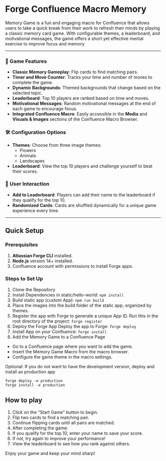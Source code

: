 ﻿# Forge  Confluence Macro Memory

Memory Game is a fun and engaging macro for Confluence that allows users to take a quick break from their work to refresh their minds by playing a classic memory card game. With configurable themes, a leaderboard, and motivational messages, the game offers a short yet effective mental exercise to improve focus and memory

---

### 🌟 Game Features
- **Classic Memory Gameplay**: Flip cards to find matching pairs.
- **Timer and Move Counter**: Tracks your time and number of moves to complete the game.
- **Dynamic Backgrounds**: Themed backgrounds that change based on the selected topic.
- **Leaderboard**: Top 10 players are ranked based on time and moves.
- **Motivational Messages**: Random motivational messages at the end of each game to encourage focus.
- **Integrated Confluence Macro**: Easily accessible in the **Media** and **Visuals & Images** sections of the Confluence Macro Browser.


### 🛠 Configuration Options
- **Themes**: Choose from three image themes:
   - Flowers
   - Animals
   - Landscapes
- **Leaderboard**: View the top 10 players and challenge yourself to beat their scores.

### 🎯 User Interaction
- **Add to Leaderboard**: Players can add their name to the leaderboard if they qualify for the top 10.
- **Randomized Cards**: Cards are shuffled dynamically for a unique game experience every time.

---

## Quick Setup

### Prerequisites
1. **Atlassian Forge CLI** installed.
2. **Node.js** version 14+ installed.
3. Confluence account with permissions to install Forge apps.

### Steps to Set Up
1. Clone the Repository
2. Install Dependencies in static/hello-world: `npm install`
3. Build static app (custom App): `npm run build`
4. Place the images into the build folder of the static app, organized by themes.
5. Register the app with Forge to generate a unique App ID. Run this in the root directory of the project: `forge register`
6. Deploy the Forge App Deploy the app to Forge: `forge deploy`
7. Install App on your Confluence: `forge install` 
8. Add the Memory Game to a Confluence Page
- Go to a Confluence page where you want to add the game.
- Insert the Memory Game Macro from the macro browser.
- Configure the game theme in the macro settings.

Optional: If you do not want to have the development version, deploy and install as production app
```
forge deploy -e production
forge install -e production
```

## How to play

1. Click on the "Start Game" button to begin.
2. Flip two cards to find a matching pair.
3. Continue flipping cards until all pairs are matched.
4. After completing the game:
5. If you qualify for the top 10, enter your name to save your score.
6. If not, try again to improve your performance!
7. View the leaderboard to see how you rank against others.

Enjoy your game and keep your mind sharp! 
